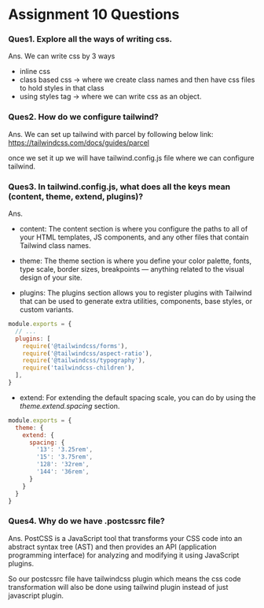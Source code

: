 # Assignment 10 Questions

### Ques1. Explore all the ways of writing css.
Ans. We can write css by 3 ways
* inline css
* class based css -> where we create class names and then have css files to hold styles in that class
* using styles tag -> where we can write css as an object.


### Ques2. How do we configure tailwind?
Ans. We can set up tailwind with parcel by following below link:
https://tailwindcss.com/docs/guides/parcel

once we set it up we will have tailwind.config.js file where we can configure tailwind.


### Ques3. In tailwind.config.js, what does all the keys mean (content, theme, extend, plugins)?
Ans. 
* content: The content section is where you configure the paths to all of your HTML templates, 
JS components, and any other files that contain Tailwind class names.


* theme: The theme section is where you define your color palette, fonts, type scale, border sizes, 
breakpoints — anything related to the visual design of your site.

* plugins: The plugins section allows you to register plugins with Tailwind that can be used to generate extra 
utilities, components, base styles, or custom variants.
```jsx
module.exports = {
  // ...
  plugins: [
    require('@tailwindcss/forms'),
    require('@tailwindcss/aspect-ratio'),
    require('@tailwindcss/typography'),
    require('tailwindcss-children'),
  ],
}
```

* extend: For extending the default spacing scale, you can do by using the *theme.extend.spacing* section.
```jsx
module.exports = {
  theme: {
    extend: {
      spacing: {
        '13': '3.25rem',
        '15': '3.75rem',
        '128': '32rem',
        '144': '36rem',
      }
    }
  }
}
```


### Ques4. Why do we have .postcssrc file?
Ans. PostCSS is a JavaScript tool that transforms your CSS code into an abstract syntax tree (AST) and then provides an 
API (application programming interface) for analyzing and modifying it using JavaScript plugins.

So our postcssrc file have tailwindcss plugin which means the css code transformation will also be done using 
tailwind plugin instead of just javascript plugin.
